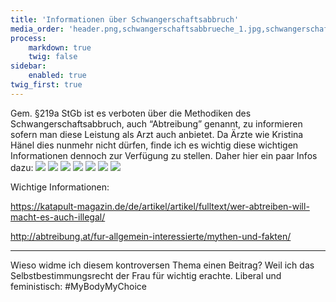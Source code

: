 ```yaml
---
title: 'Informationen über Schwangerschaftsabbruch'
media_order: 'header.png,schwangerschaftsabbrueche_1.jpg,schwangerschaftsabbrueche_4.jpg,schwangerschaftsabbrueche_6.jpg,schwangerschaftsabbrueche_8.jpg,schwangerschaftsabbrueche_9.jpg,schwangerschaftsabbrueche_deutschland.jpg,schwangerschaftsabbrueche_Z7.jpg'
process:
    markdown: true
    twig: false
sidebar:
    enabled: true
twig_first: true
---
```


Gem. §219a StGb ist es verboten über die Methodiken des  Schwangerschaftsabbruch, auch “Abtreibung” genannt, zu informieren  sofern man diese Leistung als Arzt auch anbietet. 
Da Ärzte wie  Kristina Hänel dies nunmehr nicht dürfen, finde ich es wichtig diese  wichtigen Informationen dennoch zur Verfügung zu stellen. Daher hier ein paar Infos dazu: 
![](schwangerschaftsabbrueche_1.jpg)
![](schwangerschaftsabbrueche_4.jpg)
![](schwangerschaftsabbrueche_6.jpg)
![](schwangerschaftsabbrueche_8.jpg)
![](schwangerschaftsabbrueche_9.jpg)
![](schwangerschaftsabbrueche_deutschland.jpg)
![](schwangerschaftsabbrueche_Z7.jpg)

Wichtige Informationen:

https://katapult-magazin.de/de/artikel/artikel/fulltext/wer-abtreiben-will-macht-es-auch-illegal/

http://abtreibung.at/fur-allgemein-interessierte/mythen-und-fakten/

------

Wieso widme ich diesem kontroversen Thema einen Beitrag? Weil ich das Selbstbestimmungsrecht der Frau für wichtig erachte. Liberal und  feministisch: #MyBodyMyChoice

